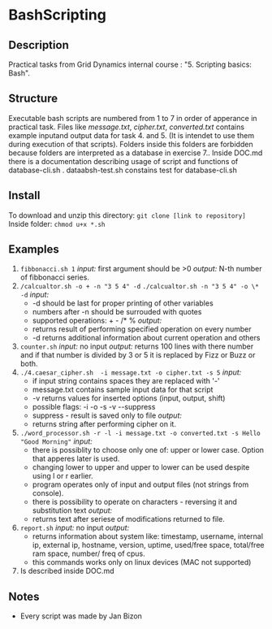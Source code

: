 # BashScripting
## Description
Practical tasks from Grid Dynamics internal course : "5. Scripting basics: Bash". 

## Structure
Executable bash scripts are numbered from 1 to 7 in order of apperance in practical task. Files like *message.txt*, *cipher.txt*, *converted.txt* contains example inputand output data for task 4. and 5. (It is intendet to use them during execution of that scripts). Folders inside this folders are forbidden because folders are interpreted as a database in exercise 7..
Inside DOC.md there is a documentation describing usage of script and functions of database-cli.sh .
dataabsh-test.sh constains test for database-cli.sh

## Install
To download and unzip this directory:
`git clone [link to repository]`
Inside folder:
`chmod u+x *.sh`

## Examples
1. `fibbonacci.sh 1` 
    *input:*
    first argument should be >0
    *output:*
    N-th number of fibbonacci series.
2. `/calcualtor.sh -o + -n "3 5 4" -d`
    `./calcualtor.sh -n "3 5 4" -o \* -d`
    *input:*
    * -d should be last for proper printing of other variables
    * numbers after -n should be surrouded with quotes 
    * supported operations: + - /* %
    *output:*
    * returns result of performing specified operation on every number 
    * -d returns additional information about current operation and others
3.  `counter.sh`
    *input:*
    no input
    *output:*
    returns 100 lines with there number and if that number is divided by 3 or 5 it is replaced by Fizz or Buzz or both.
4. `./4.caesar_cipher.sh  -i message.txt -o cipher.txt -s 5`
    *input:*
    * if input string contains spaces they are replaced with '-'
    * message.txt contains sample input data for that script
    * -v returns values for inserted options (input, output, shift)
    * possible flags: -i -o -s -v --suppress
    * suppress - result is saved only to file
    *output:*
    * returns string after performing cipher on it.
5. `./word_processor.sh -r -l -i message.txt -o converted.txt -s Hello "Good Morning"`
    *input:*
    * there is possiblity to choose only one of: upper or lower case. Option that apperes later is used.
    * changing lower to upper and upper to lower can be used despite using l or r earlier.
    * program operates only of input and output files (not strings from console).
    * there is possibility to operate on characters - reversing it and substitution text
    *output:*
    * returns text after seriese of modifications returned to file.
6.  `report.sh`
    *input:*
    no input
    *output:*
    * returns information about system like: timestamp, username, internal ip, external ip, hostname, version, uptime, used/free space, total/free ram space, number/ freq of cpus.
    * this commands works only on linux devices (MAC not supported)
7. Is described inside DOC.md
## Notes
- Every script was made by Jan Bizon
